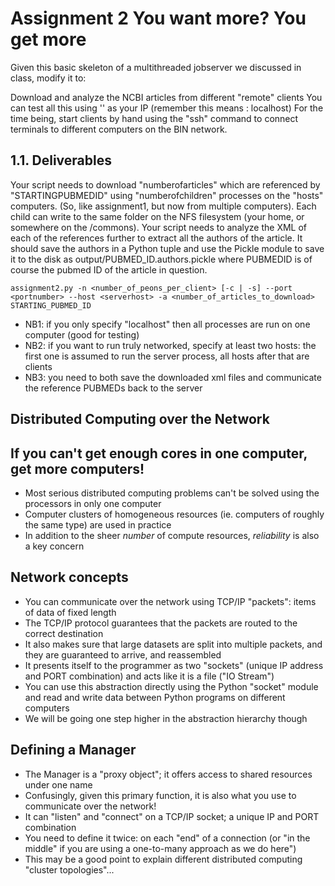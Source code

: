 # Assignment 2 You want more? You get more

Given this basic skeleton of a multithreaded jobserver we discussed in class, modify it to:

Download and analyze the NCBI articles from different "remote" clients
You can test all this using '' as your IP (remember this means : localhost)
For the time being, start clients by hand using the "ssh" command to connect terminals to different computers on the BIN network.

## 1.1. Deliverables

Your script needs to download "numberofarticles" which are referenced by "STARTINGPUBMEDID" using "numberofchildren" processes on the "hosts" computers. (So, like assignment1, but now from multiple computers). Each child can write to the same folder on the NFS filesystem (your home, or somewhere on the /commons).
Your script needs to analyze the XML of each of the references further to extract all the authors of the article. It should save the authors in a Python tuple and use the Pickle module to save it to the disk as output/PUBMED_ID.authors.pickle where PUBMEDID is of course the pubmed ID of the article in question.

`assignment2.py -n <number_of_peons_per_client> [-c | -s] --port <portnumber> --host <serverhost> -a <number_of_articles_to_download> STARTING_PUBMED_ID`
  
- NB1: if you only specify "localhost" then all processes are run on one computer (good for testing)
- NB2: if you want to run truly networked, specify at least two hosts: the first one is assumed to run the server process, all hosts after that are clients
- NB3: you need to both save the downloaded xml files and communicate the reference PUBMEDs back to the server

## Distributed Computing over the Network

## If you can't get enough cores in one computer, get more computers!

- Most serious distributed computing problems can't be solved using the processors in only one computer
- Computer clusters of homogeneous resources (ie. computers of roughly the same type) are used in practice
- In addition to the sheer _number_ of compute resources, _reliability_ is also a key concern

## Network concepts

- You can communicate over the network using TCP/IP "packets": items of data of fixed length
- The TCP/IP protocol guarantees that the packets are routed to the correct destination
- It also makes sure that large datasets are split into multiple packets, and they are guaranteed to arrive, and reassembled
- It presents itself to the programmer as two "sockets" (unique IP address and PORT combination) and acts like it is a file ("IO Stream")
- You can use this abstraction directly using the Python "socket" module and read and write data between Python programs on different computers
- We will be going one step higher in the abstraction hierarchy though

## Defining a Manager

- The Manager is a "proxy object"; it offers access to shared resources under one name
- Confusingly, given this primary function, it is also what you use to communicate over the network!
- It can "listen" and "connect" on a TCP/IP socket; a unique IP and PORT combination
- You need to define it twice: on each "end" of a connection (or "in the middle" if you are using a one-to-many approach as we do here")
- This may be a good point to explain different distributed computing "cluster topologies"...
